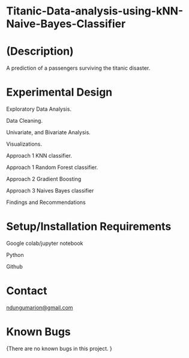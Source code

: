 # Titanic-Data-analysis-using-kNN-Naive-Bayes-Classifier
# (Description)

A prediction of a passengers surviving the titanic disaster.

# Experimental Design

Exploratory Data Analysis.

Data Cleaning.

Univariate, and Bivariate Analysis.

Visualizations.

Approach 1 KNN classifier.

Approach 1 Random Forest classifier.

Approach 2 Gradient Boosting

Approach 3 Naives Bayes classifier

Findings and Recommendations

# Setup/Installation Requirements

Google colab/jupyter notebook

Python

Github

# Contact

ndungumarion@gmail.com

# Known Bugs

{There are no known bugs in this project. }
